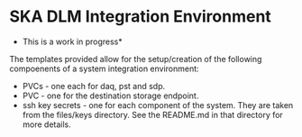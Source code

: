 # SKA DLM Integration Environment

* This is a work in progress*

The templates provided allow for the setup/creation of the following compoenents of a
system integration environment:

* PVCs - one each for daq, pst and sdp.
* PVC - one for the destination storage endpoint.
* ssh key secrets - one for each component of the system. They are taken from the files/keys
  directory. See the README.md in that directory for more details.
